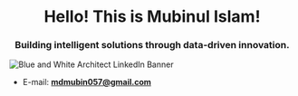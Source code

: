 <h1 align="center">Hello! This is Mubinul Islam!</h1>
<h3 align="center">Building intelligent solutions through data-driven innovation.</h3>

![Blue and White Architect LinkedIn Banner](https://github.com/user-attachments/assets/6a902d7b-644e-47c7-b6f9-6534b4f7de0b)
- E-mail: **mdmubin057@gmail.com**
